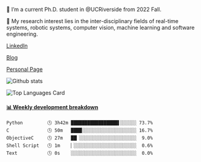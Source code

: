 <!--
**ZexinLi0w0/ZexinLi0w0** is a ✨ _special_ ✨ repository because its `README.md` (this file) appears on your GitHub profile.

Here are some ideas to get you started:

- 🔭 I’m currently working on ...
- 🌱 I’m currently learning ...
- 👯 I’m looking to collaborate on ...
- 🤔 I’m looking for help with ...
- 💬 Ask me about ...
- 📫 How to reach me: ...
- 😄 Pronouns: ...
- ⚡ Fun fact: ...
-->
🔭 I’m a current Ph.D. student in @UCRiverside from 2022 Fall.

🌱 My research interest lies in the inter-disciplinary fields of real-time systems, robotic systems, computer vision, machine learning and software engineering.

<a href="https://www.linkedin.com/in/zexin-li-25b985185/">LinkedIn</a>

<a href="https://zexinli0w0.github.io/">Blog</a>

<a href="https://zexinli.com/">Personal Page</a>

![Github stats](https://github-readme-stats.vercel.app/api?username=ZexinLi0w0&show_icons=true&count_private=true&theme=buefy)

![Top Languages Card](https://github-readme-stats.vercel.app/api/top-langs/?username=ZexinLi0w0&layout=compact&theme=buefy&exclude_repo=ZexinLi0w0.github.io,mysite)

 <!-- waka-box start -->
#### <a href="https://gist.github.com/05a7064536359f4ab6203e498d96a5e2" target="_blank">📊 Weekly development breakdown</a>
```text
Python         🕓 3h42m █████████████████▋░░░░░░ 73.7%
C              🕓 50m   ████░░░░░░░░░░░░░░░░░░░░ 16.7%
ObjectiveC     🕓 27m   ██▏░░░░░░░░░░░░░░░░░░░░░  9.0%
Shell Script   🕓 1m    ▏░░░░░░░░░░░░░░░░░░░░░░░  0.6%
Text           🕓 0s    ░░░░░░░░░░░░░░░░░░░░░░░░  0.0%
```
<!-- Powered by https://github.com/YouEclipse/waka-box-go . -->
<!-- waka-box end -->
